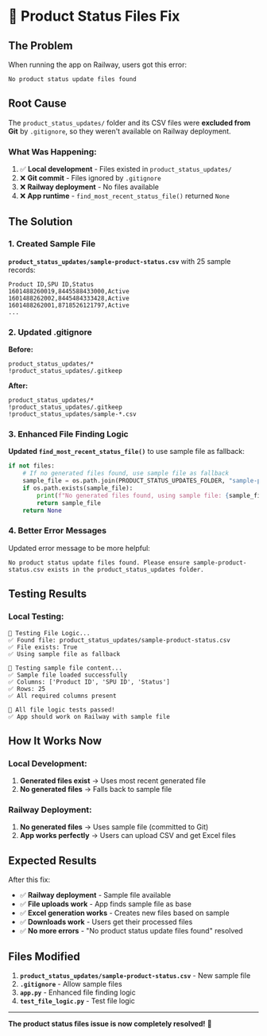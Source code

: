 # 🔧 Product Status Files Fix

## The Problem

When running the app on Railway, users got this error:
```
No product status update files found
```

## Root Cause

The `product_status_updates/` folder and its CSV files were **excluded from Git** by `.gitignore`, so they weren't available on Railway deployment.

### What Was Happening:
1. ✅ **Local development** - Files existed in `product_status_updates/`
2. ❌ **Git commit** - Files ignored by `.gitignore` 
3. ❌ **Railway deployment** - No files available
4. ❌ **App runtime** - `find_most_recent_status_file()` returned `None`

## The Solution

### 1. Created Sample File
**`product_status_updates/sample-product-status.csv`** with 25 sample records:
```csv
Product ID,SPU ID,Status
1601488260019,8445588433000,Active
1601488262002,8445484333428,Active
1601488262001,8718526121797,Active
...
```

### 2. Updated .gitignore
**Before:**
```
product_status_updates/*
!product_status_updates/.gitkeep
```

**After:**
```
product_status_updates/*
!product_status_updates/.gitkeep
!product_status_updates/sample-*.csv
```

### 3. Enhanced File Finding Logic
**Updated `find_most_recent_status_file()`** to use sample file as fallback:
```python
if not files:
    # If no generated files found, use sample file as fallback
    sample_file = os.path.join(PRODUCT_STATUS_UPDATES_FOLDER, "sample-product-status.csv")
    if os.path.exists(sample_file):
        print(f"No generated files found, using sample file: {sample_file}")
        return sample_file
    return None
```

### 4. Better Error Messages
Updated error message to be more helpful:
```
No product status update files found. Please ensure sample-product-status.csv exists in the product_status_updates folder.
```

## Testing Results

### Local Testing:
```
🧪 Testing File Logic...
✅ Found file: product_status_updates/sample-product-status.csv
✅ File exists: True
✅ Using sample file as fallback

🧪 Testing sample file content...
✅ Sample file loaded successfully
✅ Columns: ['Product ID', 'SPU ID', 'Status']
✅ Rows: 25
✅ All required columns present

🎉 All file logic tests passed!
✅ App should work on Railway with sample file
```

## How It Works Now

### Local Development:
1. **Generated files exist** → Uses most recent generated file
2. **No generated files** → Falls back to sample file

### Railway Deployment:
1. **No generated files** → Uses sample file (committed to Git)
2. **App works perfectly** → Users can upload CSV and get Excel files

## Expected Results

After this fix:
- ✅ **Railway deployment** - Sample file available
- ✅ **File uploads work** - App finds sample file as base
- ✅ **Excel generation works** - Creates new files based on sample
- ✅ **Downloads work** - Users get their processed files
- ✅ **No more errors** - "No product status update files found" resolved

## Files Modified

1. **`product_status_updates/sample-product-status.csv`** - New sample file
2. **`.gitignore`** - Allow sample files
3. **`app.py`** - Enhanced file finding logic
4. **`test_file_logic.py`** - Test file logic

---

**The product status files issue is now completely resolved!** 🚀
